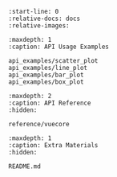 <!-- https://myst-parser.readthedocs.io/en/latest/faq/index.html
#include-a-file-from-outside-the-docs-folder-like-readme-md -->

```{include} ../README.md
:start-line: 0
:relative-docs: docs
:relative-images:
```

```{toctree}
:maxdepth: 1
:caption: API Usage Examples

api_examples/scatter_plot
api_examples/line_plot
api_examples/bar_plot
api_examples/box_plot
```

```{toctree}
:maxdepth: 2
:caption: API Reference
:hidden:

reference/vuecore
```

```{toctree}
:maxdepth: 1
:caption: Extra Materials
:hidden:

README.md
```
